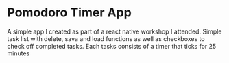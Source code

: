 # Pomodoro Timer App

A simple app I created as part of a react native workshop I attended. Simple task list with delete, sava and load functions as well as checkboxes to check off completed tasks. Each tasks consists of a timer that ticks for 25 minutes
